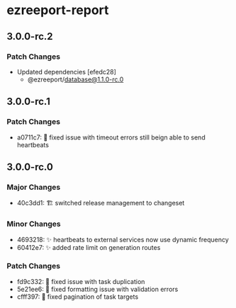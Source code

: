 # ezreeport-report

## 3.0.0-rc.2

### Patch Changes

- Updated dependencies [efedc28]
  - @ezreeport/database@1.1.0-rc.0

## 3.0.0-rc.1

### Patch Changes

- a0711c7: 🐛 fixed issue with timeout errors still beign able to send heartbeats

## 3.0.0-rc.0

### Major Changes

- 40c3dd1: 🏗️ switched release management to changeset

### Minor Changes

- 4693218: ✨ heartbeats to external services now use dynamic frequency
- 60412e7: ✨ added rate limit on generation routes

### Patch Changes

- fd9c332: 🐛 fixed issue with task duplication
- 5e21ee6: 🐛 fixed formatting issue with validation errors
- cfff397: 🐛 fixed pagination of task targets
